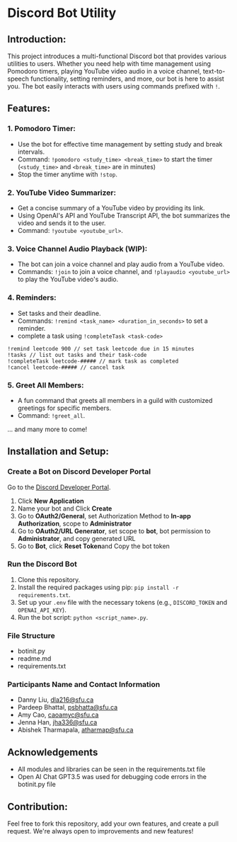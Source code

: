 # Discord Bot Utility

## Introduction:
This project introduces a multi-functional Discord bot that provides various utilities to users. Whether you need help with time management using Pomodoro timers, playing YouTube video audio in a voice channel, text-to-speech functionality, setting reminders, and more, our bot is here to assist you. The bot easily interacts with users using commands prefixed with `!`.

## Features:

### 1. Pomodoro Timer:
   - Use the bot for effective time management by setting study and break intervals.
   - Command: `!pomodoro <study_time> <break_time>` to start the timer (`<study_time>` and `<break_time>` are in minutes)
   - Stop the timer anytime with `!stop`.
   

### 2. YouTube Video Summarizer:
   - Get a concise summary of a YouTube video by providing its link.
   - Using OpenAI's API and YouTube Transcript API, the bot summarizes the video and sends it to the user.
   - Command: `!youtube <youtube_url>`.

### 3. Voice Channel Audio Playback (WIP):
   - The bot can join a voice channel and play audio from a YouTube video.
   - Commands: `!join` to join a voice channel, and `!playaudio <youtube_url>` to play the YouTube video's audio.

### 4. Reminders:
   - Set tasks and their deadline.
   - Commands: `!remind <task_name> <duration_in_seconds>` to set a reminder.
   - complete a task using `!completeTask <task-code>`

   ```
   !remind leetcode 900 // set task leetcode due in 15 minutes
   !tasks // list out tasks and their task-code
   !completeTask leetcode-##### // mark task as completed
   !cancel leetcode-##### // cancel task
   ```


### 5. Greet All Members:
   - A fun command that greets all members in a guild with customized greetings for specific members.
   - Command: `!greet_all`.

... and many more to come!

## Installation and Setup:

### Create a Bot on Discord Developer Portal

Go to the [Discord Developer Portal](https://discord.com/developers/applications). <br>

1. Click **New Application** <br> 
2. Name your bot and Click **Create** <br>
3. Go to **OAuth2/General**, set Authorization Method to **In-app Authorization**, scope to **Administrator**
4. Go to **OAuth2/URL Generator**, set scope to **bot**, bot permission to **Administrator**, and copy generated URL
5. Go to **Bot**, click **Reset Token**and Copy the bot token

### Run the Discord Bot
1. Clone this repository.
2. Install the required packages using pip: `pip install -r requirements.txt`.
3. Set up your `.env` file with the necessary tokens (e.g., `DISCORD_TOKEN` and `OPENAI_API_KEY`).
4. Run the bot script: `python <script_name>.py`.

### File Structure
- botinit.py 
- readme.md 
- requirements.txt

### Participants Name and Contact Information
- Danny Liu, dla216@sfu.ca
- Pardeep Bhattal, psbhatta@sfu.ca
- Amy Cao, caoamyc@sfu.ca
- Jenna Han, jha336@sfu.ca
- Abishek Tharmapala, atharmap@sfu.ca

## Acknowledgements

- All modules and libraries can be seen in the requirements.txt file
- Open AI Chat GPT3.5 was used for debugging code errors in the botinit.py file

## Contribution:
Feel free to fork this repository, add your own features, and create a pull request. We're always open to improvements and new features!

